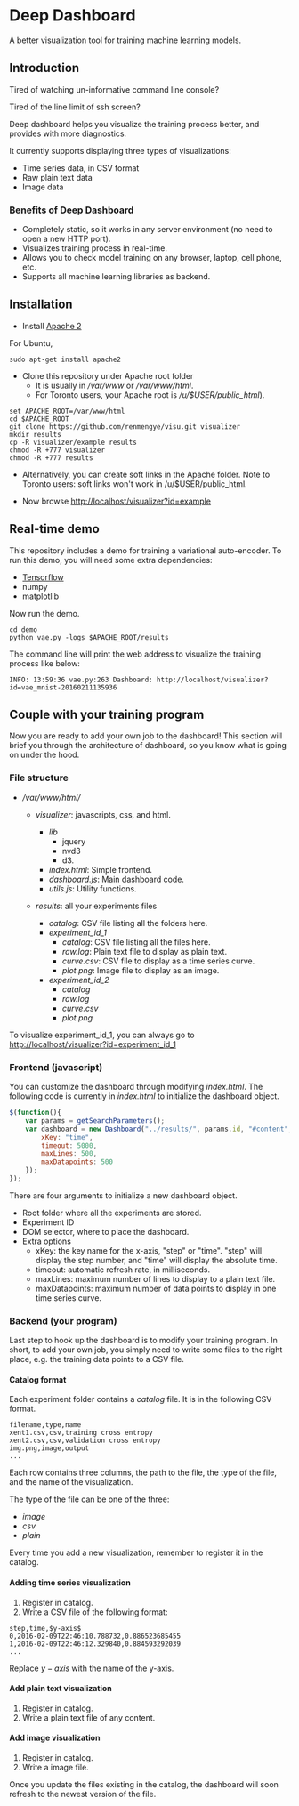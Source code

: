 # Deep Dashboard
A better visualization tool for training machine learning models.

## Introduction

Tired of watching un-informative command line console?

Tired of the line limit of ssh screen?

Deep dashboard helps you visualize the training process better, and provides
with more diagnostics.

It currently supports displaying three types of visualizations:
- Time series data, in CSV format
- Raw plain text data
- Image data

### Benefits of Deep Dashboard
- Completely static, so it works in any server environment (no need to open
a new HTTP port).
- Visualizes training process in real-time.
- Allows you to check model training on any browser, laptop, cell phone, etc.
- Supports all machine learning libraries as backend.

## Installation

* Install [Apache 2](https://httpd.apache.org/docs/2.4/install.html)

For Ubuntu,
```shell
sudo apt-get install apache2
```

* Clone this repository under Apache root folder
    * It is usually in */var/www* or */var/www/html*.
    * For Toronto users, your Apache root is */u/$USER/public_html*).

```shell
set APACHE_ROOT=/var/www/html
cd $APACHE_ROOT
git clone https://github.com/renmengye/visu.git visualizer
mkdir results
cp -R visualizer/example results
chmod -R +777 visualizer
chmod -R +777 results
```

* Alternatively, you can create soft links in the Apache folder. Note to 
Toronto users: soft links won't work in /u/$USER/public_html.

* Now browse [http://localhost/visualizer?id=example](http://localhost/visualizer?id=example)

## Real-time demo
This repository includes a demo for training a variational auto-encoder.
To run this demo, you will need some extra dependencies:
* [Tensorflow](https://github.com/tensorflow/tensorflow)
* numpy
* matplotlib

Now run the demo.
```shell
cd demo
python vae.py -logs $APACHE_ROOT/results
```

The command line will print the web address to visualize the training process
like below:
```
INFO: 13:59:36 vae.py:263 Dashboard: http://localhost/visualizer?id=vae_mnist-20160211135936
```

## Couple with your training program

Now you are ready to add your own job to the dashboard! This section will 
brief you through the architecture of dashboard, so you know what is going on
under the hood.

### File structure

- */var/www/html/*
    - *visualizer*: javascripts, css, and html.
        - *lib*
            - jquery
            - nvd3
            - d3.
        - *index.html*: Simple frontend.
        - *dashboard.js*: Main dashboard code.
        - *utils.js*: Utility functions.

    - *results*: all your experiments files
        - *catalog*: CSV file listing all the folders here.
        - *experiment_id_1*
            - *catalog*: CSV file listing all the files here.
            - *raw.log*: Plain text file to display as plain text.
            - *curve.csv*: CSV file to display as a time series curve.
            - *plot.png*: Image file to display as an image.
        - *experiment_id_2*
            - *catalog*
            - *raw.log*
            - *curve.csv*
            - *plot.png*

To visualize experiment_id_1, you can always go to [http://localhost/visualizer?id=experiment_id_1](http://localhost/visualizer?id=experiment_id_1)

### Frontend (javascript)

You can customize the dashboard through modifying *index.html*. The following
code is currently in *index.html* to initialize the dashboard object.

```javascript
$(function(){
    var params = getSearchParameters();
    var dashboard = new Dashboard("../results/", params.id, "#content", {
        xKey: "time",
        timeout: 5000,
        maxLines: 500,
        maxDatapoints: 500
    });
});
```

There are four arguments to initialize a new dashboard object.
- Root folder where all the experiments are stored.
- Experiment ID
- DOM selector, where to place the dashboard.
- Extra options
    - xKey: the key name for the x-axis, "step" or "time". "step" will display
    the step number, and "time" will display the absolute time.
    - timeout: automatic refresh rate, in milliseconds.
    - maxLines: maximum number of lines to display to a plain text file.
    - maxDatapoints: maximum number of data points to display in one time 
    series curve.

### Backend (your program)

Last step to hook up the dashboard is to modify your training program. In
short, to add your own job, you simply need to write some files to  the right
place, e.g. the training data points to a CSV file.

#### Catalog format
Each experiment folder contains a *catalog* file. It is in the following CSV
format.

```csv
filename,type,name
xent1.csv,csv,training cross entropy
xent2.csv,csv,validation cross entropy
img.png,image,output
...
```

Each row contains three columns, the path to the file, the type of the file, 
and the name of the visualization. 

The type of the file can be one of the three:
- *image*
- *csv*
- *plain*

Every time you add a new visualization,
remember to register it in the catalog.

#### Adding time series visualization
1. Register in catalog.
2. Write a CSV file of the following format:

```csv
step,time,$y-axis$
0,2016-02-09T22:46:10.788732,0.886523685455
1,2016-02-09T22:46:12.329840,0.884593292039
...
```

Replace $y-axis$ with the name of the y-axis.

#### Add plain text visualization
1. Register in catalog.
2. Write a plain text file of any content.

#### Add image visualization
1. Register in catalog.
2. Write a image file.

Once you update the files existing in the catalog, the dashboard will soon 
refresh to the newest version of the file.
